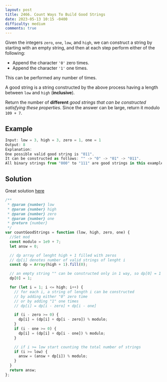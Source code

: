 ```yaml
---
layout: post
title: 2466. Count Ways To Build Good Strings
date: 2023-05-13 10:15 -0400
difficulty: medium
comments: true
---
```


Given the integers `zero`, `one`, `low`, and `high`, we can construct a string by starting with an empty string, and then at each step perform either of the following:

- Append the character `'0'` zero times.
- Append the character `'1'` one times.

This can be performed any number of times.

A good string is a string constructed by the above process having a length between `low` and `high` (**inclusive**).

Return the number of **different** _good strings that can be constructed satisfying these properties_. Since the answer can be large, return it modulo `109 + 7`.

## Example

```javascript
Input: low = 3, high = 3, zero = 1, one = 1
Output: 8
Explanation:
One possible valid good string is "011".
It can be constructed as follows: "" -> "0" -> "01" -> "011".
All binary strings from "000" to "111" are good strings in this example.
```

## Solution

Great solution [here](https://leetcode.com/problems/count-ways-to-build-good-strings/solutions/3517908/javascript-dp-simple-solution-with-comments/?languageTags=javascript)

```javascript
/**
 * @param {number} low
 * @param {number} high
 * @param {number} zero
 * @param {number} one
 * @return {number}
 */
var countGoodStrings = function (low, high, zero, one) {
  //Set mod
  const modulo = 1e9 + 7;
  let answ = 0;

  // dp array of lenght high + 1 filled with zeros
  // dp[i] denotes number of valid strings of lenght i
  const dp = Array(high + 1).fill(0);

  // an empty string "" can be constructed only in 1 way, so dp[0] = 1
  dp[0] = 1;

  for (let i = 1; i <= high; i++) {
    // for each i, a string of length i can be constructed
    // by adding either "0" zero time
    // or by adding "1" one times
    // dp[i] = dp[i - zero] + dp[i - one]

    if (i - zero >= 0) {
      dp[i] = (dp[i] + dp[i - zero]) % modulo;
    }
    if (i - one >= 0) {
      dp[i] = (dp[i] + dp[i - one]) % modulo;
    }

    // if i >= low start counting the total number of strings
    if (i >= low) {
      answ = (answ + dp[i]) % modulo;
    }
  }
  return answ;
};
```
